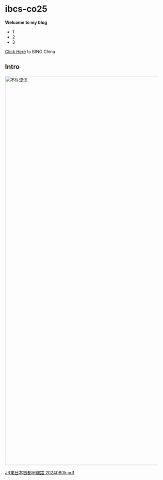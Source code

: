 # ibcs-co25
**Welcome to my blog**

- 1
- 2
- 3

[Click Here](https://bing.cn/) to BING China

## Intro
<img width='846' height='1280' alt='不许涩涩' src='https://github.com/user-attachments/assets/c11e7d03-ca69-4397-b037-fda8012a2bf2'>


[JR東日本首都圏線路 20240805.pdf](https://github.com/user-attachments/files/16902554/JR.20240805.pdf)
